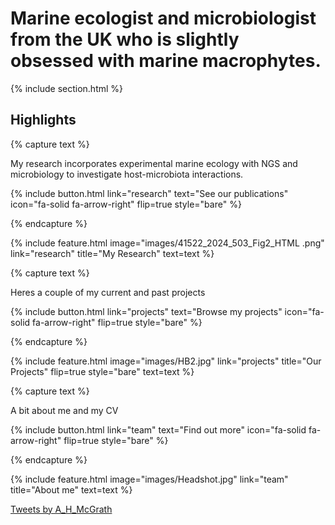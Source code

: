 ---
---

# Marine ecologist and microbiologist from the UK who is slightly obsessed with marine macrophytes. 




{% include section.html %}

## Highlights

{% capture text %}

My research incorporates experimental marine ecology with NGS and microbiology to investigate host-microbiota interactions.

{%
  include button.html
  link="research"
  text="See our publications"
  icon="fa-solid fa-arrow-right"
  flip=true
  style="bare"
%}

{% endcapture %}

{%
  include feature.html
  image="images/41522_2024_503_Fig2_HTML .png"
  link="research"
  title="My Research"
  text=text
%}

{% capture text %}

Heres a couple of my current and past projects

{%
  include button.html
  link="projects"
  text="Browse my projects"
  icon="fa-solid fa-arrow-right"
  flip=true
  style="bare"
%}

{% endcapture %}

{%
  include feature.html
  image="images/HB2.jpg"
  link="projects"
  title="Our Projects"
  flip=true
  style="bare"
  text=text
%}

{% capture text %}

A bit about me and my CV

{%
  include button.html
  link="team"
  text="Find out more"
  icon="fa-solid fa-arrow-right"
  flip=true
  style="bare"
%}

{% endcapture %}

{%
  include feature.html
  image="images/Headshot.jpg"
  link="team"
  title="About me"
  text=text
%}

<a class="twitter-timeline" href="https://twitter.com/A_H_McGrath?ref_src=twsrc%5Etfw">Tweets by A_H_McGrath</a> <script async src="https://platform.twitter.com/widgets.js" charset="utf-8"></script>
